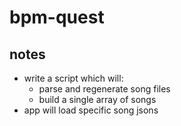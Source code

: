 # bpm-quest

## notes

- write a script which will:
  - parse and regenerate song files
  - build a single array of songs
- app will load specific song jsons